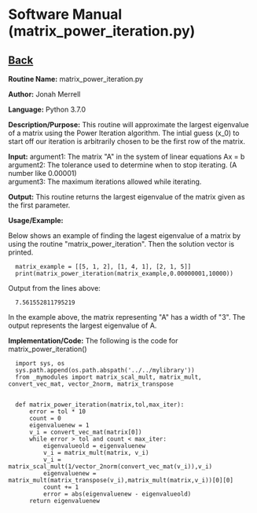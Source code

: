 # Software Manual (matrix_power_iteration.py)

## [Back](../softwaremanual)

**Routine Name:**           matrix_power_iteration.py

**Author:** Jonah Merrell

**Language:** Python 3.7.0

**Description/Purpose:** This routine will approximate the largest eigenvalue of a matrix using the Power Iteration algorithm. 
 The intial guess (x_0) to start off our iteration is arbitrarily chosen to be the first row of the matrix.

**Input:** argument1: The matrix "A" in the system of linear equations Ax = b<br>
           argument2: The tolerance used to determine when to stop iterating. (A number like 0.00001)<br>
		   argument3: The maximum iterations allowed while iterating.<br>
		   
**Output:** This routine returns the largest eigenvalue of the matrix given as the first parameter.

**Usage/Example:**

Below shows an example of finding the lagest eigenvalue of a matrix by using the routine "matrix_power_iteration".
 Then the solution vector is printed. 

      matrix_example = [[5, 1, 2], [1, 4, 1], [2, 1, 5]]
      print(matrix_power_iteration(matrix_example,0.00000001,10000))

Output from the lines above:

      7.561552811795219

In the example above, the matrix representing "A" has a width of "3". The output represents the largest eigenvalue of A.

**Implementation/Code:** The following is the code for matrix_power_iteration()
      
      import sys, os
      sys.path.append(os.path.abspath('../../mylibrary'))
      from _mymodules import matrix_scal_mult, matrix_mult, convert_vec_mat, vector_2norm, matrix_transpose
      
      
      def matrix_power_iteration(matrix,tol,max_iter):
          error = tol * 10
          count = 0
          eigenvaluenew = 1
          v_i = convert_vec_mat(matrix[0])
          while error > tol and count < max_iter:
              eigenvalueold = eigenvaluenew
              v_i = matrix_mult(matrix, v_i)
              v_i = matrix_scal_mult(1/vector_2norm(convert_vec_mat(v_i)),v_i)
              eigenvaluenew = matrix_mult(matrix_transpose(v_i),matrix_mult(matrix,v_i))[0][0]
              count += 1
              error = abs(eigenvaluenew - eigenvalueold)
          return eigenvaluenew
